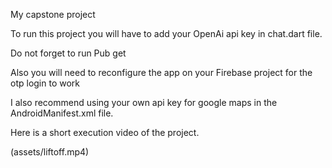 My capstone project

To run this project you will have to add your OpenAi api key in chat.dart file.

Do not forget to run Pub get

Also you will need to reconfigure the app on your Firebase project for the otp login to work

I also recommend using your own api key for google maps in the AndroidManifest.xml file.



Here is a short execution video of the project.


(assets/liftoff.mp4)
